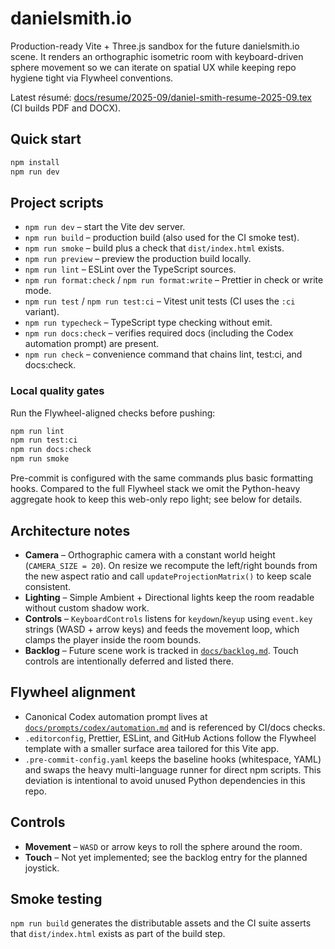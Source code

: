 # danielsmith.io

Production-ready Vite + Three.js sandbox for the future danielsmith.io scene. It renders an orthographic isometric room with keyboard-driven sphere movement so we can iterate on spatial UX while keeping repo hygiene tight via Flywheel conventions.

Latest résumé: [docs/resume/2025-09/daniel-smith-resume-2025-09.tex](docs/resume/2025-09/daniel-smith-resume-2025-09.tex) (CI builds PDF and DOCX).

## Quick start

```bash
npm install
npm run dev
```

## Project scripts

- `npm run dev` – start the Vite dev server.
- `npm run build` – production build (also used for the CI smoke test).
- `npm run smoke` – build plus a check that `dist/index.html` exists.
- `npm run preview` – preview the production build locally.
- `npm run lint` – ESLint over the TypeScript sources.
- `npm run format:check` / `npm run format:write` – Prettier in check or write mode.
- `npm run test` / `npm run test:ci` – Vitest unit tests (CI uses the `:ci` variant).
- `npm run typecheck` – TypeScript type checking without emit.
- `npm run docs:check` – verifies required docs (including the Codex automation prompt) are present.
- `npm run check` – convenience command that chains lint, test:ci, and docs:check.

### Local quality gates

Run the Flywheel-aligned checks before pushing:

```bash
npm run lint
npm run test:ci
npm run docs:check
npm run smoke
```

Pre-commit is configured with the same commands plus basic formatting hooks. Compared to the full Flywheel stack we omit the Python-heavy aggregate hook to keep this web-only repo light; see below for details.

## Architecture notes

- **Camera** – Orthographic camera with a constant world height (`CAMERA_SIZE = 20`). On resize we recompute the left/right bounds from the new aspect ratio and call `updateProjectionMatrix()` to keep scale consistent.
- **Lighting** – Simple Ambient + Directional lights keep the room readable without custom shadow work.
- **Controls** – `KeyboardControls` listens for `keydown`/`keyup` using `event.key` strings (WASD + arrow keys) and feeds the movement loop, which clamps the player inside the room bounds.
- **Backlog** – Future scene work is tracked in [`docs/backlog.md`](docs/backlog.md). Touch controls are intentionally deferred and listed there.

## Flywheel alignment

- Canonical Codex automation prompt lives at [`docs/prompts/codex/automation.md`](docs/prompts/codex/automation.md) and is referenced by CI/docs checks.
- `.editorconfig`, Prettier, ESLint, and GitHub Actions follow the Flywheel template with a smaller surface area tailored for this Vite app.
- `.pre-commit-config.yaml` keeps the baseline hooks (whitespace, YAML) and swaps the heavy multi-language runner for direct npm scripts. This deviation is intentional to avoid unused Python dependencies in this repo.

## Controls

- **Movement** – `WASD` or arrow keys to roll the sphere around the room.
- **Touch** – Not yet implemented; see the backlog entry for the planned joystick.

## Smoke testing

`npm run build` generates the distributable assets and the CI suite asserts that `dist/index.html` exists as part of the build step.
